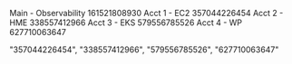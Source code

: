 Main - Observability 161521808930
Acct 1 - EC2 357044226454
Acct 2 - HME 338557412966
Acct 3 - EKS 579556785526
Acct 4 - WP 627710063647

"357044226454", "338557412966", "579556785526", "627710063647"
